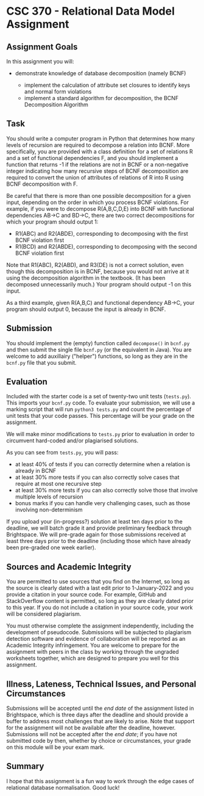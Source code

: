 # CSC 370 - Relational Data Model Assignment

## Assignment Goals

In this assignment you will:

  * demonstrate knowledge of database decomposition (namely BCNF)

    + implement the calculation of attribute set closures to identify keys and normal form violations
    + implement a standard algorithm for decomposition, the BCNF Decomposition Algorithm

## Task

You should write a computer program in Python that determines how many levels of recursion are required to decompose a relation into BCNF. More specifically, you are provided with a class definition for a set of relations R and a set of functional dependencies F, and you should implement a function that returns -1 if the relations are not in BCNF or a non-negative integer indicating how many recursive steps of BCNF decomposition are required to convert the union of attributes of relations of R into R using BCNF decomposition with F. 

Be careful that there is more than one possible decomposition for a given input, depending on the order in which you process BCNF violations. For example, if you were to decompose R(A,B,C,D,E) into BCNF with functional dependencies AB→C and BD→C, there are two correct decompositions for which your program should output 1:

  * R1(ABC) and R2(ABDE), corresponding to decomposing with the first BCNF violation first
  * R1(BCD) and R2(ABDE), corresponding to decomposing with the second BCNF violation first

Note that R1(ABC), R2(ABD), and R3(DE) is not a correct solution, even though this decomposition is in BCNF, because you would not arrive at it using the decomposition algorithm in the textbook. (It has been decomposed unnecessarily much.) Your program should output -1 on this input.

As a third example, given R(A,B,C) and functional dependency AB→C, your program should output 0, because the input is already in BCNF.  


## Submission

You should implement the (empty) function called `decompose()` in `bcnf.py` and then submit the single file `bcnf.py` (or the equivalent in Java). You are welcome to add auxillairy ("helper") functions, so long as they are in the `bcnf.py` file that you submit.  

## Evaluation

Included with the starter code is a set of twenty-two unit tests (`tests.py`). This imports your `bcnf.py` code. To evaluate your submission, we will use a marking script that will run `python3 tests.py` and count the percentage of unit tests that your code passes. This percentage will be your grade on the assignment.

We will make minor modifications to `tests.py` prior to evaluation in order to circumvent hard-coded and/or plagiarised solutions.

As you can see from `tests.py`, you will pass:

  * at least 40% of tests if you can correctly determine when a relation is already in BCNF
  * at least 30% more tests if you can also correctly solve cases that require at most one recursive step
  * at least 30% more tests if you can also correctly solve those that involve multiple levels of recursion
  * bonus marks if you can handle very challenging cases, such as those involving non-determinism

If you upload your (in-progress?) solution at least ten days prior to the deadline, we will batch grade it and provide preliminary feedback through Brightspace. We will pre-grade again for those submissions received at least three days prior to the deadline (including those which have already been pre-graded one week earlier).

## Sources and Academic Integrity

You are permitted to use sources that you find on the Internet, so long as the source is clearly dated with a last edit prior to 1-January-2022 and you provide a citation in your source code. For example, GitHub and StackOverflow content is permitted, so long as they are clearly dated prior to this year. If you do not include a citation in your source code, your work will be considered plagiarism.

You must otherwise complete the assignment independently, including the development of pseudocode. Submissions will be subjected to plagiarism detection software and evidence of collaboration will be reported as an Academic Integrity infringement. You are welcome to prepare for the assignment with peers in the class by working through the ungraded worksheets together, which are designed to prepare you well for this assignment.

## Illness, Lateness, Technical Issues, and Personal Circumstances

Submissions will be accepted until the _end date_ of the assignment listed in Brightspace, which is three days after the deadline and should provide a buffer to address most challenges that are likely to arise. Note that support for the assignment will not be available after the deadline, however. Submissions will not be accepted after the _end date_; if you have not submitted code by then, whether by choice or circumstances, your grade on this module will be your exam mark.

## Summary

I hope that this assignment is a fun way to work through the edge cases of relational database normalisation. Good luck!
